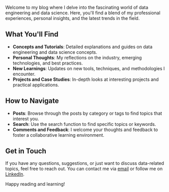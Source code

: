 Welcome to my blog where I delve into the fascinating world of data engineering and data science. Here, you'll find a blend of my professional experiences, personal insights, and the latest trends in the field.

## What You'll Find

- **Concepts and Tutorials**: Detailed explanations and guides on data engineering and data science concepts.
- **Personal Thoughts**: My reflections on the industry, emerging technologies, and best practices.
- **New Learnings**: Updates on new tools, techniques, and methodologies I encounter.
- **Projects and Case Studies**: In-depth looks at interesting projects and practical applications.

## How to Navigate

- **Posts**: Browse through the posts by category or tags to find topics that interest you.
- **Search**: Use the search function to find specific topics or keywords.
- **Comments and Feedback**: I welcome your thoughts and feedback to foster a collaborative learning environment.

## Get in Touch

If you have any questions, suggestions, or just want to discuss data-related topics, feel free to reach out. You can contact me via [email](mailto:smathivanan@live.com) or follow me on [LinkedIn](https://www.linkedin.com/in/mathivanansekar/).

Happy reading and learning!



